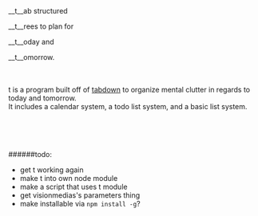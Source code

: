 
<br>
<br>

__t__ab structured

__t__rees to plan for 

__t__oday and 

__t__omorrow.
<br>
<br>
<br>

t is a program built off of [tabdown](https://github.com/freshdried/tabdown.git) to organize mental clutter in regards to today and tomorrow.<br>It includes a calendar system, a todo list system, and a basic list system.

<br>
<br>
<br>

######todo:
- get t working again
- make t into own node module
- make a script that uses t module
- get visionmedias's parameters thing
- make installable via `npm install -g`?
